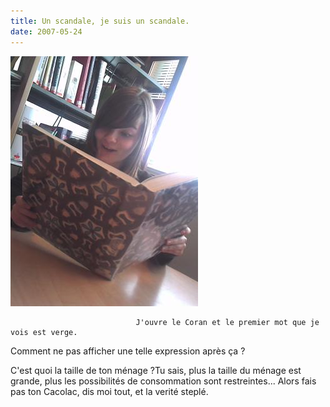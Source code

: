 ```yaml
---
title: Un scandale, je suis un scandale.
date: 2007-05-24
---
```


![une image](./img/931114432_small.jpg)


                                J'ouvre le Coran et le premier mot que je vois est verge.
Comment ne pas afficher une telle expression après ça ?

C'est quoi la taille de ton ménage ?Tu sais, plus la taille du ménage est grande, plus les possibilités de consommation sont restreintes... Alors fais pas ton Cacolac, dis moi tout, et la verité steplé.
            
